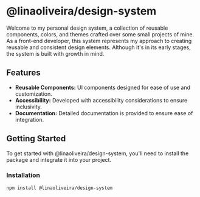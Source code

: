 # @linaoliveira/design-system

Welcome to my personal design system, a collection of reusable components, colors, and themes crafted over some small projects of mine. As a front-end developer, this system represents my approach to creating reusable and consistent design elements. Although it's in its early stages, the system is built with growth in mind.

## Features

- **Reusable Components:** UI components designed for ease of use and customization.
- **Accessibility:** Developed with accessibility considerations to ensure inclusivity.
- **Documentation:** Detailed documentation is provided to ensure ease of integration.

## Getting Started

To get started with @linaoliveira/design-system, you'll need to install the package and integrate it into your project.

### Installation

```bash
npm install @linaoliveira/design-system
```
